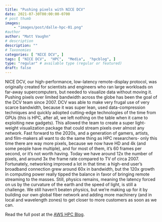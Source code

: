 ```yaml
---
title: "Pushing pixels with NICE DCV"
date: 2021-07-30T00:00:00-0700
# post thumb
images:
    - "images/post/dalle-hpc-01.png"
#author
author: "Matt Vaughn"
# description
description: ""
# Taxonomies
categories: [ "NICE DCV", ]
tags: [ "NICE DCV",  "HPC",  "Media",  "hpcblog", ]
type: "regular" # available type (regular or featured)
draft: false
---
```


NICE DCV, our high-performance, low-latency remote-display protocol, was originally created for scientists and engineers who ran large workloads on far-away supercomputers, but needed to visualize data without moving it. Pushing pixels over limited bandwidth across the globe has been the goal of the DCV team since 2007. DCV was able to make very frugal use of very scarce bandwidth, because it was super lean, used data-compression techniques and quickly adopted cutting-edge technologies of the time from GPUs (this is HPC, after all, we left nothing on the table when it came to exploiting new gadgets). This allowed the team to create a super light-weight visualization package that could stream pixels over almost any network. Fast forward to the 2020s, and a generation of gamers, artists, and film-makers all want to do the same thing as HPC researchers- only this time there are way more pixels, because we now have HD and 4k (and some people have multiple), and for most of them, it’s 60 frames per second, or it’s not worth having. Today we have around 12x the number of pixels, and around 3x the frame rate compared to TV of circa 2007. Fortunately, networking improved a lot in that time: a high-end user’s broadband connection grew around 60x in bandwidth, but the 120x growth in computing power really tipped the balance in favor of bringing remote streaming to the masses. Still, physics remains, meaning the latency forced on us by the curvature of the earth and the speed of light, is still a challenge. We still haven’t beaten physics, but we’re making up for it by building our own global fiber network and adding more machinery (and in local and wavelength zones) to get closer to more customers as soon as we can.

Read the full post at the [AWS HPC Blog](https://aws.amazon.com/blogs/hpc/pushing-pixels-with-nice-dcv/).
